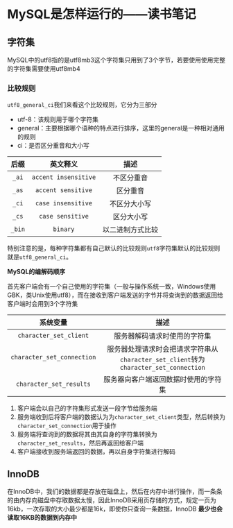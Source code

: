 # MySQL是怎样运行的——读书笔记

## 字符集

MySQL中的utf8指的是utf8mb3这个字符集只用到了3个字节，若要使用使用完整的字符集需要使用utf8mb4

### 比较规则

`utf8_general_ci`我们来看这个比较规则，它分为三部分

- utf-8：该规则用于哪个字符集
- general：主要根据哪个语种的特点进行排序，这里的general是一种相对通用的规则
- ci：是否区分重音和大小写

|   后缀   |         英文释义         |    描述    |
| :----: | :------------------: | :------: |
| `_ai`  | `accent insensitive` |  不区分重音   |
| `_as`  |  `accent sensitive`  |   区分重音   |
| `_ci`  |  `case insensitive`  |  不区分大小写  |
| `_cs`  |   `case sensitive`   |  区分大小写   |
| `_bin` |       `binary`       | 以二进制方式比较 |

特别注意的是，每种字符集都有自己默认的比较规则`utf8`字符集默认的比较规则就是`utf8_general_ci`。

**MySQL的编解码顺序**

首先客户端会有一个自己使用的字符集（一般与操作系统一致，Windows使用GBK，类Unix使用utf8），而在接收到客户端发送的字节并将查询到的数据返回给客户端时会用到3个字符集

|            系统变量            |                                 描述                                 |
| :------------------------: | :----------------------------------------------------------------: |
|   `character_set_client`   |                           服务器解码请求时使用的字符集                           |
| `character_set_connection` | 服务器处理请求时会把请求字符串从`character_set_client`转为`character_set_connection` |
|  `character_set_results`   |                         服务器向客户端返回数据时使用的字符集                         |

1. 客户端会以自己的字符集形式发送一段字节给服务端
2. 服务端收到后将客户端的数据认为为`character_set_client`类型，然后转换为`character_set_connection`用于操作
3. 服务端将查询到的数据将其由其自身的字符集转换为`character_set_results`，然后再返回给客户端
4. 客户端接收到服务端返回的数据，再以自身字符集进行解码

## InnoDB

在InnoDB中，我们的数据都是存放在磁盘上，然后在内存中进行操作，而一条条的由内存向磁盘中存取数据太慢，因此InnoDB采用页存储的方式，规定一页为16kb，一次存取的大小最少都是16k，即使你只查询一条数据，InnoDB **最少也会读取16KB的数据到内存中**



